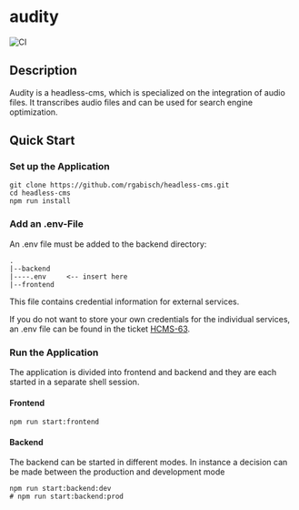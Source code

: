 # audity
![CI](https://github.com/rgabisch/headless-cms/workflows/CI/badge.svg)
## Description
Audity is a headless-cms, which is specialized on the integration of audio files. It transcribes audio files and can be used for search engine optimization. 
## Quick Start
### Set up the Application
```shell script
git clone https://github.com/rgabisch/headless-cms.git
cd headless-cms
npm run install
```

### Add an .env-File

An .env file must be added to the backend directory:

```
.
|--backend
|----.env     <-- insert here
|--frontend
```

This file contains credential information for external services. 

If you do not want to store your own credentials for the individual services, an .env file can be found in the ticket [HCMS-63](https://headless-cms.atlassian.net/browse/HCMS-63).

### Run the Application
The application is divided into frontend and backend and they are each started in a separate shell session.

#### Frontend
```shell script
npm run start:frontend
```

#### Backend
The backend can be started in different modes. In instance a decision can be made between the production and development mode

```shell script
npm run start:backend:dev
# npm run start:backend:prod
```
